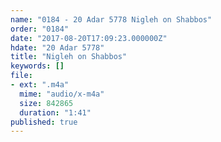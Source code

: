 ```yaml
---
name: "0184 - 20 Adar 5778 Nigleh on Shabbos"
order: "0184"
date: "2017-08-20T17:09:23.000000Z"
hdate: "20 Adar 5778"
title: "Nigleh on Shabbos"
keywords: []
file:
- ext: ".m4a"
  mime: "audio/x-m4a"
  size: 842865
  duration: "1:41"
published: true
---
```


